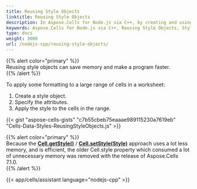 ```yaml
---  
title: Reusing Style Objects
linktitle: Reusing Style Objects  
description: In Aspose.Cells for Node.js via C++, by creating and using reusable style objects, you can simplify style management and improve code efficiency. Our guide will help you leverage the advantages of reusable style objects and implement them in your application.  
keywords: Aspose.Cells for Node.js via C++, Reusing Style Objects, Style Management, Code Efficiency, Reusable Styles, Application Development, API Reference, Example Code, Download, Support.  
type: docs  
weight: 3000  
url: /nodejs-cpp/reusing-style-objects/  
---  
```


{{% alert color="primary" %}}  
Reusing style objects can save memory and make a program faster.  
{{% /alert %}}  

To apply some formatting to a large range of cells in a worksheet:

1. Create a style object.
1. Specify the attributes.
1. Apply the style to the cells in the range.

{{< gist "aspose-cells-gists" "c7b55cbeb75eaaae989115230a7619eb" "Cells-Data-Styles-ReusingStyleObjects.js" >}}


{{% alert color="primary" %}}  
Because the [**Cell.getStyle()**](https://reference.aspose.com/cells/nodejs-cpp/cell/#getStyle--) / [**Cell.setStyle(Style)**](https://reference.aspose.com/cells/nodejs-cpp/cell/#setStyle-style-) approach uses a lot less memory, and is efficient, the older Cell.style property which consumed a lot of unnecessary memory was removed with the release of Aspose.Cells 7.1.0.  
{{% /alert %}}  
  
{{< app/cells/assistant language="nodejs-cpp" >}}